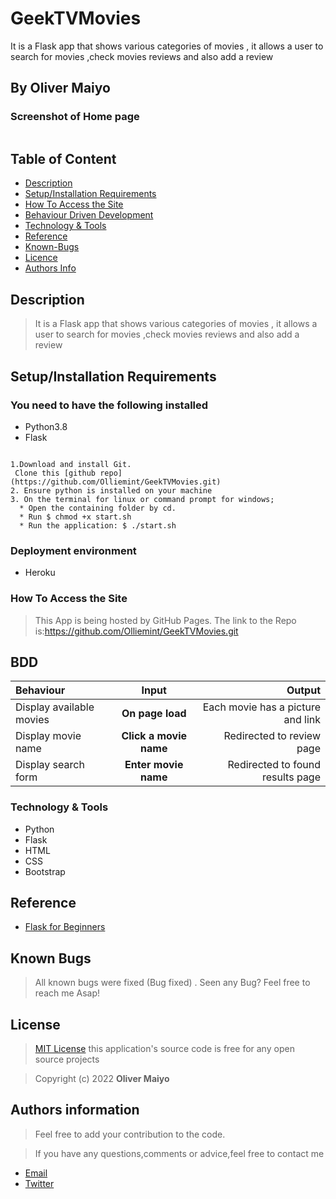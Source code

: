 # GeekTVMovies
It is a Flask app that shows various categories of movies , it allows a user to search for movies ,check movies reviews and also add a review
## By Oliver Maiyo


### Screenshot of Home page
<img src="">



## Table of Content

+ [Description](#description)
+ [Setup/Installation Requirements](setup&installationrequirements)
+ [How To Access the Site](#howtoaccessthesite)
+ [Behaviour Driven Development](#bdd&tdd)
+ [Technology & Tools](#technology&tools)
+ [Reference](#reference)
+ [Known-Bugs](#knownbugs)
+ [Licence](#licence)
+ [Authors Info](#authors-info)


## Description

> It is a Flask app that shows various categories of movies , it allows a user to search for movies ,check movies reviews and also add a review


## Setup/Installation Requirements

### You need to have the following installed
  * Python3.8
  * Flask

```
 
1.Download and install Git.
 Clone this [github repo] (https://github.com/Olliemint/GeekTVMovies.git)
2. Ensure python is installed on your machine
3. On the terminal for linux or command prompt for windows;
  * Open the containing folder by cd.
  * Run $ chmod +x start.sh
  * Run the application: $ ./start.sh

```

### Deployment environment
* Heroku

### How To Access the Site
> This App is being hosted by GitHub Pages. The link to the Repo is:https://github.com/Olliemint/GeekTVMovies.git 


## BDD
| Behaviour | Input | Output |
| :---------------- | :---------------: | ------------------: |
| Display available movies | **On page load** | Each movie has a picture and link |
| Display movie name | **Click a movie name** | Redirected to review page  |
| Display search form | **Enter movie name** | Redirected to found results page |


### Technology & Tools
* Python
* Flask
* HTML
* CSS
* Bootstrap

## Reference

* [Flask for Beginners](https://www.fullstackpython.com/flask.html)


## Known Bugs
> All known bugs were fixed (Bug fixed) . Seen any Bug? Feel free to reach me Asap!

## License

> [MIT License](license) this application's source code is free for any open source projects

> Copyright (c) 2022 **Oliver Maiyo**



## Authors information
> Feel free to add your contribution to the code.

> If you have any questions,comments or advice,feel free to contact me

* [Email](oliverkoechrj@gmail.com)
* [Twitter]()
